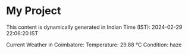 # My Project

This content is dynamically generated in Indian Time (IST): 2024-02-29 22:06:20 IST


Current Weather in Coimbatore:
Temperature: 29.88 °C
Condition: haze
